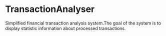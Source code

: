 # TransactionAnalyser
Simplified financial transaction analysis system.The goal of the system is to display statistic information about processed transactions.
